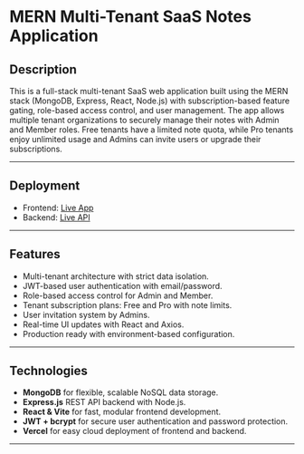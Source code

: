 # MERN Multi-Tenant SaaS Notes Application

## Description  
This is a full-stack multi-tenant SaaS web application built using the MERN stack (MongoDB, Express, React, Node.js) with subscription-based feature gating, role-based access control, and user management. The app allows multiple tenant organizations to securely manage their notes with Admin and Member roles. Free tenants have a limited note quota, while Pro tenants enjoy unlimited usage and Admins can invite users or upgrade their subscriptions.

---
## Deployment

- Frontend: [Live App](https://multi-tenant-saas-frontend.vercel.app/)
- Backend: [Live API](https://multi-tenant-saas-notes-application-two.vercel.app/)


---

## Features  
- Multi-tenant architecture with strict data isolation.  
- JWT-based user authentication with email/password.  
- Role-based access control for Admin and Member.  
- Tenant subscription plans: Free and Pro with note limits.  
- User invitation system by Admins.  
- Real-time UI updates with React and Axios.  
- Production ready with environment-based configuration.

---

## Technologies  
- **MongoDB** for flexible, scalable NoSQL data storage.  
- **Express.js** REST API backend with Node.js.  
- **React & Vite** for fast, modular frontend development.  
- **JWT + bcrypt** for secure user authentication and password protection.  
- **Vercel** for easy cloud deployment of frontend and backend.

---

